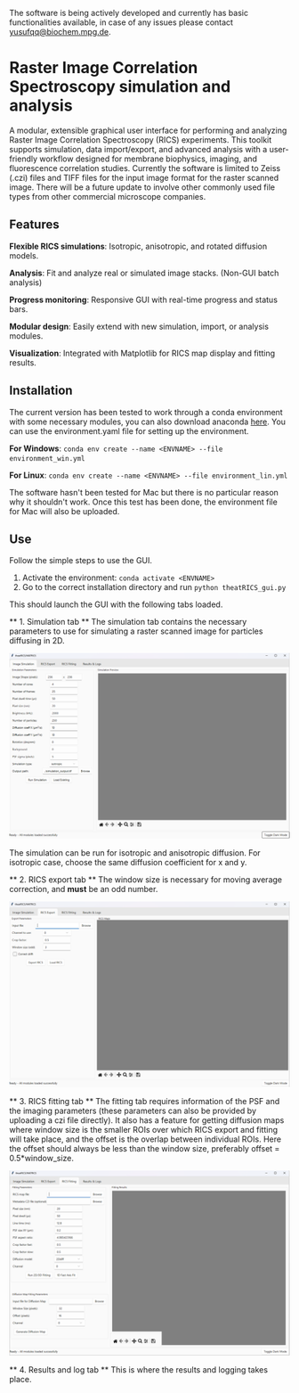 The software is being actively developed and currently has basic functionalities available, in case of any issues please contact yusufqq@biochem.mpg.de.

# Raster Image Correlation Spectroscopy simulation and analysis
A modular, extensible graphical user interface for performing and analyzing Raster Image Correlation Spectroscopy (RICS) experiments. This toolkit supports simulation, data import/export, and advanced analysis with a user-friendly workflow designed for membrane biophysics, imaging, and fluorescence correlation studies.
Currently the software is limited to Zeiss (.czi) files and TIFF files for the input image format for the raster scanned image. There will be a future update to involve other commonly used file types from other commercial microscope companies. 
## Features
**Flexible RICS simulations**: Isotropic, anisotropic, and rotated diffusion models.

**Analysis**: Fit and analyze real or simulated image stacks. (Non-GUI batch analysis)

**Progress monitoring**: Responsive GUI with real-time progress and status bars.

**Modular design**: Easily extend with new simulation, import, or analysis modules.

**Visualization**: Integrated with Matplotlib for RICS map display and fitting results.

## Installation

The current version has been tested to work through a conda environment with some necessary modules, you can also download anaconda [here](https://www.anaconda.com/). You can use the environment.yaml file for setting up the environment. 

**For Windows**: `conda env create --name <ENVNAME> --file environment_win.yml`

**For Linux**: `conda env create --name <ENVNAME> --file environment_lin.yml`

 The software hasn't been tested for Mac but there is no particular reason why it shouldn't work. Once this test has been done, the environment file for Mac will also be uploaded. 

 ## Use

 Follow the simple steps to use the GUI. 

 1. Activate the environment: `conda activate <ENVNAME>`
 2. Go to the correct installation directory and run `python theatRICS_gui.py`

 This should launch the GUI with the following tabs loaded. 

** 1. Simulation tab
**
 The simulation tab contains the necessary parameters to use for simulating a raster scanned image for particles diffusing in 2D. 
 
 ![Simulation tab](/screenshots/Simulation_tab.png)

 The simulation can be run for isotropic and anisotropic diffusion. For isotropic case, choose the same diffusion coefficient for x and y. 

 
** 2. RICS export tab
**
 The window size is necessary for moving average correction, and **must** be an odd number. 
 
 ![Export tab](/screenshots/Export_tab.png)

** 3. RICS fitting tab
**
 The fitting tab requires information of the PSF and the imaging parameters (these parameters can also be provided by uploading a czi file directly). It also has a feature for getting diffusion maps where window size is 
 the smaller ROIs over which RICS export and fitting will take place, and the offset is the overlap between individual ROIs. Here the offset should always be less than the window size, preferably offset = 0.5*window_size.
 
 ![Fitting tab](/screenshots/Fitting_tab.png)


** 4. Results and log tab
** 
 This is where the results and logging takes place. 

 
